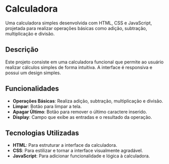 # Calculadora 

Uma calculadora simples desenvolvida com HTML, CSS e JavaScript, projetada para realizar operações básicas como adição, subtração, multiplicação e divisão.

## Descrição

Este projeto consiste em uma calculadora funcional que permite ao usuário realizar cálculos simples de forma intuitiva. A interface é responsiva e possui um design simples.

## Funcionalidades

- **Operações Básicas**: Realiza adição, subtração, multiplicação e divisão.
- **Limpar**: Botão para limpar a tela.
- **Apagar Último**: Botão para remover o último caractere inserido.
- **Display**: Campo que exibe as entradas e o resultado da operação.

## Tecnologias Utilizadas

- **HTML**: Para estruturar a interface da calculadora.
- **CSS**: Para estilizar e tornar a interface visualmente agradável.
- **JavaScript**: Para adicionar funcionalidade e lógica à calculadora.



